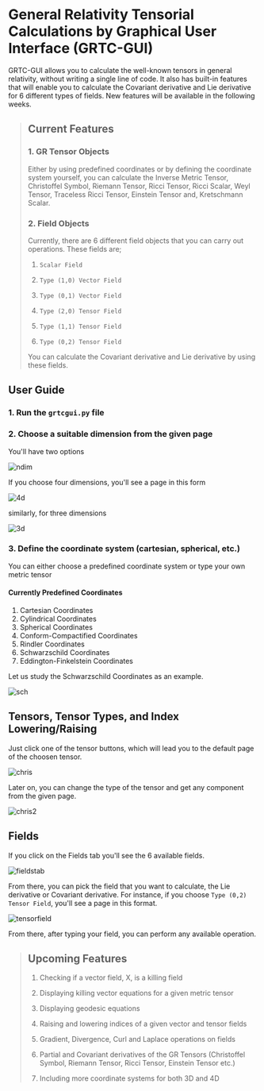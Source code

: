 # General Relativity Tensorial Calculations by Graphical User Interface (GRTC-GUI)

GRTC-GUI allows you to calculate the well-known tensors in general relativity, without writing a single line of code. It also has built-in features that will enable you to calculate the Covariant derivative and Lie derivative for 6 different types of fields. New features will be available in the following weeks.

> ## Current Features
>
> ### 1. GR Tensor Objects
>
> Either by using predefined coordinates or by defining the coordinate system yourself, you can calculate the Inverse Metric Tensor, Christoffel Symbol, Riemann Tensor, Ricci Tensor, Ricci Scalar, Weyl Tensor, Traceless Ricci Tensor, Einstein Tensor and, Kretschmann Scalar.
>
> ### 2. Field Objects
>
> Currently, there are 6 different field objects that you can carry out operations. These fields are;
>
> 1. `Scalar Field`
>
> 2. `Type (1,0) Vector Field`
>
> 3. `Type (0,1) Vector Field`
>
> 4. `Type (2,0) Tensor Field`
>
> 5. `Type (1,1) Tensor Field`
>
> 6. `Type (0,2) Tensor Field`
>
> You can calculate the Covariant derivative and Lie derivative by using these fields.

## User Guide

### 1. Run the `grtcgui.py` file

### 2. Choose a suitable dimension from the given page

You'll have two options

![ndim](https://user-images.githubusercontent.com/45866787/126603724-a918ccd6-5628-49b0-8a05-5d2c8d44037e.png)

If you choose four dimensions, you'll see a page in this form

![4d](https://user-images.githubusercontent.com/45866787/126603740-8cc88079-4003-462c-a36e-a8c23ec151de.png)

similarly, for three dimensions

![3d](https://user-images.githubusercontent.com/45866787/126603750-c0e58333-c4c9-4c05-a0d5-aedfd22caaee.png)

### 3. Define the coordinate system (cartesian, spherical, etc.)

You can either choose a predefined coordinate system or type your own metric tensor

#### Currently Predefined Coordinates

1. Cartesian Coordinates
2. Cylindrical Coordinates
3. Spherical Coordinates
4. Conform-Compactified Coordinates
5. Rindler Coordinates
6. Schwarzschild Coordinates
7. Eddington-Finkelstein Coordinates

Let us study the Schwarzschild Coordinates as an example.

![sch](https://user-images.githubusercontent.com/45866787/126603788-2bed9de3-45d6-4801-9885-d84760f9f3bc.png)

## Tensors, Tensor Types, and Index Lowering/Raising

Just click one of the tensor buttons, which will lead you to the default page of the choosen tensor.

![chris](https://user-images.githubusercontent.com/45866787/126603809-1cc76f5c-3ce9-46ff-b275-204bc0d974a1.png)

Later on, you can change the type of the tensor and get any component from the given page.

![chris2](https://user-images.githubusercontent.com/45866787/126603815-ec26d2e7-974f-41ff-83e3-8e8b0c53364f.png)

## Fields

If you click on the Fields tab you'll see the 6 available fields.

![fieldstab](https://user-images.githubusercontent.com/45866787/126603828-5627b713-858b-41fc-b154-a95f52b68920.png)

From there, you can pick the field that you want to calculate, the Lie derivative or Covariant derivative.
For instance, if you choose `Type (0,2) Tensor Field`, you'll see a page in this format.

![tensorfield](https://user-images.githubusercontent.com/45866787/126603860-2c59ac50-0323-4bf7-b6ed-f18cc33b9b52.png)

From there, after typing your field, you can perform any available operation.

> ## Upcoming Features
>
> 1. Checking if a vector field, X, is a killing field
>
> 2. Displaying killing vector equations for a given metric tensor
>
> 3. Displaying geodesic equations
>
> 4. Raising and lowering indices of a given vector and tensor fields
>
> 5. Gradient, Divergence, Curl and Laplace operations on fields
>
> 6. Partial and Covariant derivatives of the GR Tensors (Christoffel Symbol, Riemann Tensor, Ricci Tensor, Einstein Tensor etc.)
>
> 7. Including more coordinate systems for both 3D and 4D
